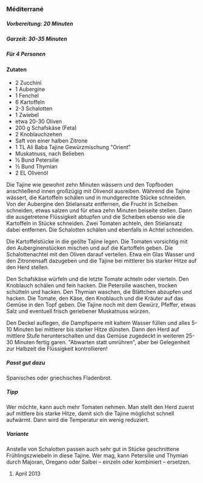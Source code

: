 ### Méditerrané

##### Vorbereitung: 20 Minuten
##### Garzeit: 30-35 Minuten
##### Für 4 Personen

#### Zutaten
* 2 Zucchini
* 1 Aubergine
* 1 Fenchel
* 6 Kartoffeln
* 2-3 Schalotten
* 1 Zwiebel
* etwa 20-30 Oliven
* 200 g Schafskäse (Feta)
* 2 Knoblauchzehen 
* Saft von einer halben Zitrone
* 1 TL Ali Baba Tajine Gewürzmischung "Orient"
* Muskatnuss, nach Belieben
* ½ Bund Petersilie
* ½ Bund Thymian
* 2 EL Olivenöl

Die Tajine wie gewohnt zehn Minuten wässern und den Topfboden anschließend innen großzügig mit Olivenöl ausreiben. Während die Tajine wässert, die Kartoffeln schälen und in mundgerechte Stücke schneiden. Von der Aubergine den Stielansatz entfernen, die Frucht in Scheiben schneiden, etwas salzen und für etwa zehn Minuten beiseite stellen. Dann die ausgetretene Flüssigkeit abtupfen und die Scheiben ebenso wie die Kartoffeln in Stücke schneiden. Zwei Tomaten achteln, den Stielansatz dabei entfernen. Die Schalotten schälen und ebenfalls in Achtel schneiden.

Die Kartoffelstücke in die geölte Tajine legen. Die Tomaten vorsichtig mit den Auberginenstücken mischen und auf die Kartoffeln geben. Die Schalottenachtel mit den Oliven darauf verteilen. Etwa ein Glas Wasser und den Zitronensaft dazugeben und die Tajine bei mittlerer bis starker Hitze auf den Herd stellen.

Den Schafskäse würfeln und die letzte Tomate achteln oder vierteln. Den Knoblauch schälen und fein hacken. Die Petersilie waschen, trocken schütteln und hacken. Den Thymian waschen, die Blättchen abzupfen und hacken. Die Tomate, den Käse, den Knoblauch und die Kräuter auf das Gemüse in den Topf geben. Die Tajine noch mit dem Gewürz, Pfeffer, etwas Salz und eventuell frisch geriebener Muskatnuss würzen.

Den Deckel auflegen, die Dampfsperre mit kaltem Wasser füllen und alles 5-10 Minuten bei mittlerer bis starker Hitze dünsten. Dann den Herd auf mittlere Stufe herunterschalten und das Gemüse zugedeckt in weiteren 25-30 Minuten fertig garen. "Abwarten statt umrühren", aber bei Gelegenheit zur Halbzeit die Flüssigkeit kontrollieren!

##### Passt gut dazu
Spanisches oder griechisches Fladenbrot. 

##### Tipp
Wer möchte, kann auch mehr Tomaten nehmen. 
Man stellt den Herd zuerst auf mittlere bis starke Hitze, damit sich die Tajine möglichst schnell aufwärmt. Dann wird die Temperatur ein wenig reduziert.

##### Variante
Anstelle von Schalotten passen auch sehr gut in Stücke geschnittene Frühlingszwiebeln in diese Tajine. Wer mag, kann Petersilie und Thymian durch Majoran, Oregano oder Salbei – einzeln oder kombiniert – ersetzen.

1. April 2013